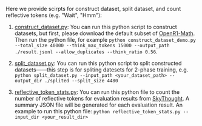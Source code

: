 Here we provide scirpts for construct dataset, split dataset, and count reflective tokens (e.g. "Wait", "Hmm"):
1. [construct_dataset.py](utils/construct_dataset.py): You can run this python script to construct datasets, but first, please download the default subset of [OpenR1-Math](https://huggingface.co/datasets/open-r1/OpenR1-Math-220k). Then run the python file, for example `python construct_dataset_demo.py --total_size 40000 --think_max_tokens 15000 --output_path ./result.jsonl --allow_duplicates --think_ratio 0.56`.

2. [split_dataset.py](utils/split_dataset.py): You can run this python script to split constructed datasets——this step is for spliting datesets for 2-phase training, e.g. `python split_dataset.py --input_path <your_dataset_path> --output_dir ./splited --split_size 4480`

3. [reflective_token_stats.py](utils/reflective_token_stats.py): You can run this python file to count the number of reflective tokens for evaluation results from [SkyThought](eval/skythought). A summary JSON file will be generated for each evaluation result. An example to run this python file: `python reflective_token_stats.py --input_dir <your_result_dir>`